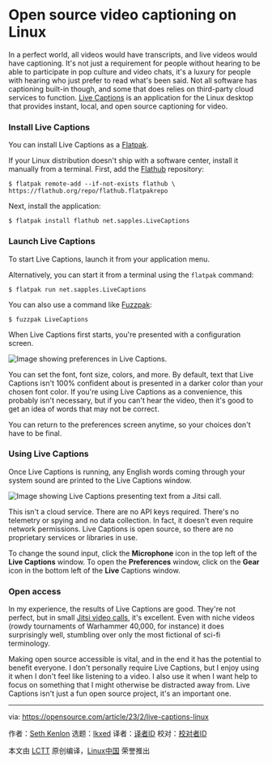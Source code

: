 [#]: subject: "Open source video captioning on Linux"
[#]: via: "https://opensource.com/article/23/2/live-captions-linux"
[#]: author: "Seth Kenlon https://opensource.com/users/seth"
[#]: collector: "lkxed"
[#]: translator: " "
[#]: reviewer: " "
[#]: publisher: " "
[#]: url: " "

Open source video captioning on Linux
======

In a perfect world, all videos would have transcripts, and live videos would have captioning. It's not just a requirement for people without hearing to be able to participate in pop culture and video chats, it's a luxury for people with hearing who just prefer to read what's been said. Not all software has captioning built-in though, and some that does relies on third-party cloud services to function. [Live Captions][1] is an application for the Linux desktop that provides instant, local, and open source captioning for video.

### Install Live Captions

You can install Live Captions as a [Flatpak][2].

If your Linux distribution doesn't ship with a software center, install it manually from a terminal. First, add the [Flathub][3] repository:

```
$ flatpak remote-add --if-not-exists flathub \
https://flathub.org/repo/flathub.flatpakrepo
```

Next, install the application:

```
$ flatpak install flathub net.sapples.LiveCaptions
```

### Launch Live Captions

To start Live Captions, launch it from your application menu.

Alternatively, you can start it from a terminal using the `flatpak` command:

```
$ flatpak run net.sapples.LiveCaptions
```

You can also use a command like [Fuzzpak][4]:

```
$ fuzzpak LiveCaptions
```

When Live Captions first starts, you're presented with a configuration screen.

![Image showing preferences in Live Captions.][5]

You can set the font, font size, colors, and more. By default, text that Live Captions isn't 100% confident about is presented in a darker color than your chosen font color. If you're using Live Captions as a convenience, this probably isn't necessary, but if you can't hear the video, then it's good to get an idea of words that may not be correct.

You can return to the preferences screen anytime, so your choices don't have to be final.

### Using Live Captions

Once Live Captions is running, any English words coming through your system sound are printed to the Live Captions window.

![Image showing ​Live Captions presenting text from a Jitsi call. ​][6]

This isn't a cloud service. There are no API keys required. There's no telemetry or spying and no data collection. In fact, it doesn't even require network permissions. Live Captions is open source, so there are no proprietary services or libraries in use.

To change the sound input, click the **Microphone** icon in the top left of the **Live Captions** window. To open the **Preferences** window, click on the **Gear** icon in the bottom left of the **Live** Captions window.

### Open access

In my experience, the results of Live Captions are good. They're not perfect, but in small [Jitsi video calls][7], it's excellent. Even with niche videos (rowdy tournaments of Warhammer 40,000, for instance) it does surprisingly well, stumbling over only the most fictional of sci-fi terminology.

Making open source accessible is vital, and in the end it has the potential to benefit everyone. I don't personally require Live Captions, but I enjoy using it when I don't feel like listening to a video. I also use it when I want help to focus on something that I might otherwise be distracted away from. Live Captions isn't just a fun open source project, it's an important one.

--------------------------------------------------------------------------------

via: https://opensource.com/article/23/2/live-captions-linux

作者：[Seth Kenlon][a]
选题：[lkxed][b]
译者：[译者ID](https://github.com/译者ID)
校对：[校对者ID](https://github.com/校对者ID)

本文由 [LCTT](https://github.com/LCTT/TranslateProject) 原创编译，[Linux中国](https://linux.cn/) 荣誉推出

[a]: https://opensource.com/users/seth
[b]: https://github.com/lkxed
[1]: https://github.com/abb128/LiveCaptions
[2]: https://opensource.com/article/21/11/install-flatpak-linux
[3]: https://flathub.org/apps/details/net.sapples.LiveCaptions
[4]: https://www.redhat.com/sysadmin/launch-flatpaks-terminal-fuzzpak
[5]: https://opensource.com/sites/default/files/2023-01/live-caption-preferences.png
[6]: https://opensource.com/sites/default/files/2023-01/Livecaptions%20onJitsiCall.png
[7]: https://opensource.com/article/21/9/alternatives-zoom
